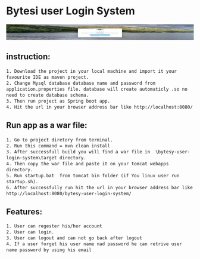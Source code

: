 ﻿# Bytesi user Login System
 <img src="images/login.png" alt="login" height="42" width="100%">

## instruction:
	1. Download the project in your local machine and import it your favourite IDE as maven project.
	2. Change Mysql database database name and password from application.properties file. database will create automaticly .so no need to create database schema.
	3. Then run project as Spring boot app.
	4. Hit the url in your browser address bar like http://localhost:8080/


## Run app as a war file:
	1. Go to project diretory from terminal.
	2. Run this command = mvn clean install
	3. After successfull build you will find a war file in  \bytesy-user-login-system\target directory.
	4. Then copy the war file and paste it on your tomcat webapps directory.
	5. Run startup.bat  from tomcat bin folder (if You linux user run startup.sh).
	6. After successfully run hit the url in your browser address bar like http://localhost:8080/bytesy-user-login-system/ 

## Features:
	1. User can regester his/her account
	2. User can login.
	3. User can logout and can not go back after logout
	4. If a user forget his user name nad password he can retrive user name password by using his email
